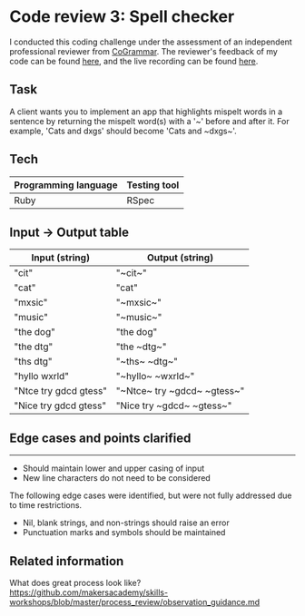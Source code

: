 # Code review 3: Spell checker

I conducted this coding challenge under the assessment of an independent professional reviewer from [CoGrammar](https://www.cogrammar.com/). The reviewer's feedback of my code can be found [here](Ruby/2020-04-17-Orange_Jynx_27-feedback.pdf), and the live recording can be found [here](https://www.youtube.com/watch?v=Fehc2HlOc6M).

## Task

A client wants you to implement an app that highlights mispelt words in a sentence by returning the mispelt word(s) with a '~' before and after it. For example, 'Cats and dxgs' should become 'Cats and ~dxgs~'.

## Tech

| Programming language | Testing tool |
| --- |--- |
| Ruby | RSpec |

## Input -> Output table

| Input (string) | Output (string) |
| --- |--- |
| "cit" | "~cit~" |
|"cat" | "cat" |
|"mxsic" | "~mxsic~" |
|"music" | "~music~" |
|"the dog" | "the dog" |
|"the dtg" | "the ~dtg~" |
|"ths dtg" | "~ths~ ~dtg~" |
|"hyllo wxrld" | "~hyllo~ ~wxrld~" |
|"Ntce try gdcd gtess" | "~Ntce~ try ~gdcd~ ~gtess~" |
|"Nice try gdcd gtess" | "Nice try ~gdcd~ ~gtess~" |

## Edge cases and points clarified
---------
- Should maintain lower and upper casing of input
- New line characters do not need to be considered

The following edge cases were identified, but were not fully addressed due to time restrictions.

- Nil, blank strings, and non-strings should raise an error
- Punctuation marks and symbols should be maintained

## Related information

What does great process look like? https://github.com/makersacademy/skills-workshops/blob/master/process_review/observation_guidance.md



